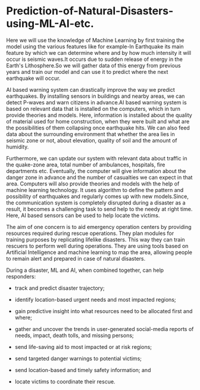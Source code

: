 # Prediction-of-Natural-Disasters-using-ML-AI-etc.


Here we will use the knowledge of Machine Learning by first training the model using the various features like for example-In Earthquake
its main feature by which we can determine where and by how much intensity it will occur is seismic waves.It occurs due to sudden release of 
energy in the Earth's Lithosphere.So we will gather data of this energy from previous years and train our model and can use it to predict where the
next earthquake will occur.

AI based warning system can drastically improve the way we predict earthquakes. By installing sensors in buildings and nearby areas, we can detect P-waves and warn citizens in advance.AI based warning system is based on relevant data that is installed on the computers, which in turn provide theories and models. Here, information is installed about the quality of material used for home construction, when they were built and what are the possibilities of them collapsing once earthquake hits. We can also feed data about the surrounding environment that whether the area lies in seismic zone or not, about elevation, quality of soil and the amount of humidity.

Furthermore, we can update our system with relevant data about traffic in the quake-zone area, total number of ambulances, hospitals, fire departments etc. Eventually, the computer will give information about the danger zone in advance and the number of casualties we can expect in that area. Computers will also provide theories and models with the help of machine learning technology. It uses algorithm to define the pattern and possibility of earthquakes and regularly comes up with new models.Since, the communication system is completely disrupted during a disaster as a result, it becomes a challenging task to send help to the needy at right time. Here, AI based sensors can be used to help locate the victims.



The aim of one concern is to aid emergency operation centers by providing resources required during rescue operations. They plan modules for training purposes by replicating lifelike disasters. This way they can train rescuers to perform well during operations. They are using tools based on Artificial Intelligence and machine learning to map the area, allowing people to remain alert and prepared in case of natural disasters.

During a disaster, ML and AI, when combined together, can help responders:
- track and predict disaster trajectory;

- identify location-based urgent needs and most impacted regions;

- gain predictive insight into what resources need to be allocated first and where; 

- gather and uncover the trends in user-generated social-media reports of needs, impact, death tolls, and missing persons;

- send life-saving aid to most impacted or at risk regions;

- send targeted danger warnings to potential victims; 

- send location-based and timely safety information; and

- locate victims to coordinate their rescue.


